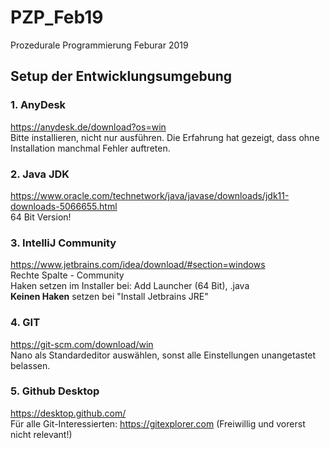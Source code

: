 # PZP_Feb19
Prozedurale Programmierung Feburar 2019

## Setup der Entwicklungsumgebung
### 1. AnyDesk
https://anydesk.de/download?os=win <br>
Bitte installieren, nicht nur ausführen. Die Erfahrung hat gezeigt, dass ohne Installation manchmal Fehler auftreten.

### 2. Java JDK 
https://www.oracle.com/technetwork/java/javase/downloads/jdk11-downloads-5066655.html <br>
64 Bit Version!

### 3. IntelliJ Community 
https://www.jetbrains.com/idea/download/#section=windows <br>
Rechte Spalte - Community <br>
Haken setzen im Installer bei: Add Launcher (64 Bit), .java <br>
**Keinen Haken** setzen bei "Install Jetbrains JRE"

### 4. GIT
https://git-scm.com/download/win <br>
Nano als Standardeditor auswählen, sonst alle Einstellungen unangetastet belassen.

### 5. Github Desktop
https://desktop.github.com/ <br>
Für alle Git-Interessierten: https://gitexplorer.com (Freiwillig und vorerst nicht relevant!)



